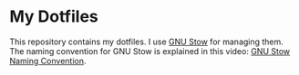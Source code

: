 # My Dotfiles

This repository contains my dotfiles. I use [GNU Stow](https://www.gnu.org/software/stow/) for managing them. The naming convention for GNU Stow is explained in this video: [GNU Stow Naming Convention](https://youtu.be/NoFiYOqnC4o?si=SlQi1YkUaC4GziYH&t=520).
